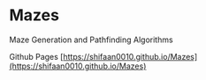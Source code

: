 # Mazes
Maze Generation and Pathfinding Algorithms

Github Pages [https://shifaan0010.github.io/Mazes](https://shifaan0010.github.io/Mazes)
